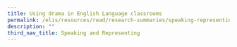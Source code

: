```yaml
---
title: Using drama in English Language classrooms
permalink: /elis/resources/read/research-summaries/speaking-representing/using-drama-in-english-language-class/
description: ""
third_nav_title: Speaking and Representing
---
```

